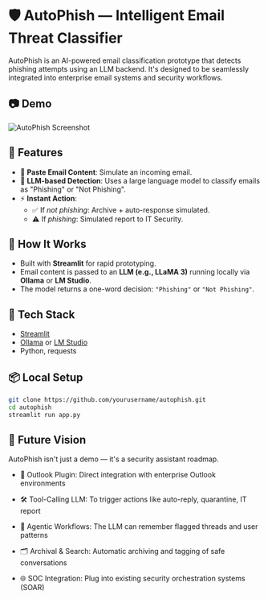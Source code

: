 # 🛡️ AutoPhish — Intelligent Email Threat Classifier 
AutoPhish is an AI-powered email classification prototype that detects phishing attempts using an LLM backend. It's designed to be seamlessly integrated into enterprise email systems and security workflows.

## 📷 Demo

![AutoPhish Screenshot](screenshots/phishing_detected.png)

## 🚀 Features

- 📧 **Paste Email Content**: Simulate an incoming email.
- 🤖 **LLM-based Detection**: Uses a large language model to classify emails as "Phishing" or "Not Phishing".
- ⚡ **Instant Action**: 
  - ✅ If *not phishing*: Archive + auto-response simulated.
  - ⚠️ If *phishing*: Simulated report to IT Security.

## 🧠 How It Works

- Built with **Streamlit** for rapid prototyping.
- Email content is passed to an **LLM (e.g., LLaMA 3)** running locally via **Ollama** or **LM Studio**.
- The model returns a one-word decision: `"Phishing"` or `"Not Phishing"`.

## 🔧 Tech Stack

- [Streamlit](https://streamlit.io/)
- [Ollama](https://ollama.com/) or [LM Studio](https://lmstudio.ai/)
- Python, requests

## 📦 Local Setup

```bash
git clone https://github.com/yourusername/autophish.git
cd autophish
streamlit run app.py
```

## 🧭 Future Vision

AutoPhish isn't just a demo — it's a security assistant roadmap.

- 🧩 Outlook Plugin: Direct integration with enterprise Outlook environments

- 🛠️ Tool-Calling LLM: To trigger actions like auto-reply, quarantine, IT report

- 🧠 Agentic Workflows: The LLM can remember flagged threads and user patterns

- 🗂️ Archival & Search: Automatic archiving and tagging of safe conversations

- 🌐 SOC Integration: Plug into existing security orchestration systems (SOAR)
